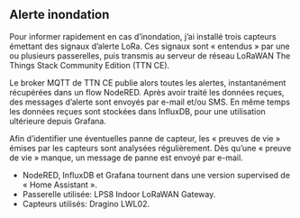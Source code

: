 ## Alerte inondation

Pour informer rapidement en cas d’inondation, j’ai installé trois capteurs émettant des signaux d’alerte LoRa. Ces signaux sont « entendus » par une ou plusieurs passerelles, puis transmis au serveur de réseau LoRaWAN The Things Stack Community Edition (TTN CE).

Le broker MQTT de TTN CE publie alors toutes les alertes, instantanément récupérées dans un flow NodeRED. Après avoir traité les données reçues, des messages d’alerte sont envoyés par e-mail et/ou SMS. En même temps les données reçues sont stockées dans InfluxDB, pour une utilisation ultérieure depuis Grafana.

Afin d’identifier une éventuelles panne de capteur, les « preuves de vie » émises par les capteurs sont analysées régulièrement. Dès qu’une « preuve de vie » manque, un message de panne est envoyé par e-mail.

- NodeRED, InfluxDB et Grafana tournent dans une version supervised de « Home Assistant ».
- Passerelle utilisée: LPS8 Indoor LoRaWAN Gateway.
- Capteurs utilisés: Dragino LWL02. 
